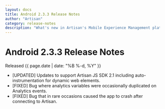 ```yaml
---
layout: docs
title: Android 2.3.3 Release Notes
author: "Artisan"
category: release-notes
description: "What's new in Artisan's Mobile Experience Management platform."
---
```

# Android 2.3.3 Release Notes

Released {{ page.date | date: "%B %-d, %Y" }}

* [UPDATED] Updates to support Artisan JS SDK 2.1 including auto-instrumentation for dynamic web elements.
* [FIXED] Bug where analytics variables were occasionally duplicated on Analytics events.
* [FIXED] Bug that in rare occasions caused the app to crash after connecting to Artisan.
